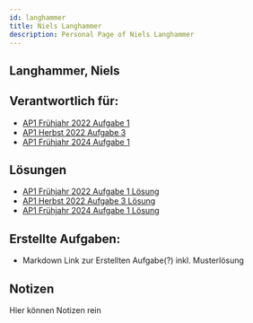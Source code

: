 ```yaml
---
id: langhammer
title: Niels Langhammer
description: Personal Page of Niels Langhammer
---
```

## Langhammer, Niels

## Verantwortlich für:

- [AP1 Frühjahr 2022 Aufgabe 1](../../AP1/2022/ap1f_2022/ap1f_2022_a1.md)
- [AP1 Herbst 2022 Aufgabe 3](../../AP1/2022/ap1h_2022/ap1h_2022_a3.md)
- [AP1 Frühjahr 2024 Aufgabe 1](../../AP1/2024/ap1f_2024/ap1f_2024_a1.md)

## Lösungen
- [AP1 Frühjahr 2022 Aufgabe 1 Lösung](../../AP1/2022/ap1f_2022/solution/ap1f_2022_a1_solution_langhammer.md)
- [AP1 Herbst 2022 Aufgabe 3 Lösung](../../AP1/2022/ap1h_2022/solution/ap1h_2022_a3_solution.md)
- [AP1 Frühjahr 2024 Aufgabe 1 Lösung](../../AP1/2024/ap1f_2024/solution/ap1f_2024_a1_solution_langhammer.md)

## Erstellte Aufgaben:

- Markdown Link zur Erstellten Aufgabe(?) inkl. Musterlösung

## Notizen
Hier können Notizen rein